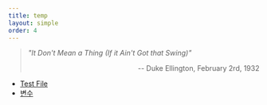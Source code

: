 ```yaml
---
title: temp
layout: simple
order: 4
---
```


> *"It Don't Mean a Thing (If it Ain't Got that Swing)"*
> 
><p align="right">-- Duke Ellington, February 2rd, 1932</p>
- [Test File](/temp/music/STEP1/A_Hunger_Artist)
- [변수](/temp/music/STEP1/프레젠테이션1)